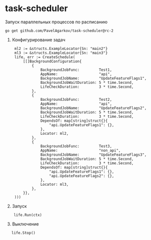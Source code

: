 # task-scheduler

Запуск параллельных процессов по расписанию

```go get github.com/PavelAgarkov/task-scheduler@rc-2```

1. Конфигурирование задач
   ```
	ml2 := &structs.ExampleLocator{Sn: "main2"}
	ml3 := &structs.ExampleLocator{Sn: "main3"}
	life, err := CreateSchedule(
		[[]BackgroundConfiguration{
			{
				BackgroundJobFunc:         Test1,
				AppName:                   "api",
				BackgroundJobName:         "UpdateFeatureFlags1",
				BackgroundJobWaitDuration: 5 * time.Second,
				LifeCheckDuration:         3 * time.Second,
			},
			{
				BackgroundJobFunc:         Test2,
				AppName:                   "api",
				BackgroundJobName:         "UpdateFeatureFlags2",
				BackgroundJobWaitDuration: 5 * time.Second,
				LifeCheckDuration:         3 * time.Second,
				DependsOf: map[string]struct{}{
					"api.UpdateFeatureFlags1": {},
				},
				Locator: ml2,
			},
			{
				BackgroundJobFunc:         Test3,
				AppName:                   "non_api",
				BackgroundJobName:         "UpdateFeatureFlags3",
				BackgroundJobWaitDuration: 5 * time.Second,
				LifeCheckDuration:         3 * time.Second,
				DependsOf: map[string]struct{}{
					"api.UpdateFeatureFlags1": {},
					"api.UpdateFeatureFlags2": {},
				},
				Locator: ml3,
			},
		}},
	)))
   ```
   
2. Запуск
```
	life.Run(ctx)
```

3. Выключение
```
   life.Stop()
```
